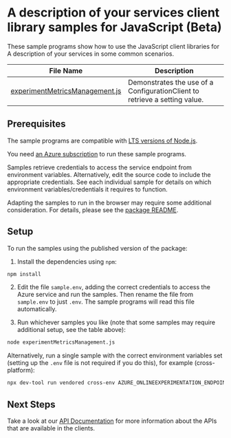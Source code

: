 # A description of your services client library samples for JavaScript (Beta)

These sample programs show how to use the JavaScript client libraries for A description of your services in some common scenarios.

| **File Name**                                                 | **Description**                                                            |
| ------------------------------------------------------------- | -------------------------------------------------------------------------- |
| [experimentMetricsManagement.js][experimentmetricsmanagement] | Demonstrates the use of a ConfigurationClient to retrieve a setting value. |

## Prerequisites

The sample programs are compatible with [LTS versions of Node.js](https://github.com/nodejs/release#release-schedule).

You need [an Azure subscription][freesub] to run these sample programs.

Samples retrieve credentials to access the service endpoint from environment variables. Alternatively, edit the source code to include the appropriate credentials. See each individual sample for details on which environment variables/credentials it requires to function.

Adapting the samples to run in the browser may require some additional consideration. For details, please see the [package README][package].

## Setup

To run the samples using the published version of the package:

1. Install the dependencies using `npm`:

```bash
npm install
```

2. Edit the file `sample.env`, adding the correct credentials to access the Azure service and run the samples. Then rename the file from `sample.env` to just `.env`. The sample programs will read this file automatically.

3. Run whichever samples you like (note that some samples may require additional setup, see the table above):

```bash
node experimentMetricsManagement.js
```

Alternatively, run a single sample with the correct environment variables set (setting up the `.env` file is not required if you do this), for example (cross-platform):

```bash
npx dev-tool run vendored cross-env AZURE_ONLINEEXPERIMENTATION_ENDPOINT="<azure onlineexperimentation endpoint>" node experimentMetricsManagement.js
```

## Next Steps

Take a look at our [API Documentation][apiref] for more information about the APIs that are available in the clients.

[experimentmetricsmanagement]: https://github.com/Azure/azure-sdk-for-js/blob/main/sdk/onlineexperimentation/analytics-onlineexperimentation-rest/samples/v1-beta/javascript/experimentMetricsManagement.js
[apiref]: the-link-to-your-service-on-learn.microsoft.com
[freesub]: https://azure.microsoft.com/free/
[package]: https://github.com/Azure/azure-sdk-for-js/tree/main/sdk/onlineexperimentation/analytics-onlineexperimentation-rest/README.md
